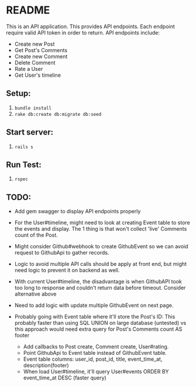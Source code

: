 # README
This is an API application. This provides API endpoints. Each endpoint require valid API token in order to return. API endpoints include:

- Create new Post
- Get Post's Comments
- Create new Comment
- Delete Comment
- Rate a User
- Get User's timeline

## Setup:

1. `bundle install`
2. `rake db:create db:migrate db:seed`

## Start server:

1. `rails s`

## Run Test:

1. `rspec`

## TODO:
- Add gem swagger to display API endpoints properly
- For the User#timeline, might need to look at creating Event table to store the events and display. The 1 thing is that won't collect 'live' Comments count of the Post.
- Might consider Github#webhook to create GithubEvent so we can avoid request to GithubApi to gather records.
- Logic to avoid multiple API calls should be apply at front end, but might need logic to prevent it on backend as well.
- With current User#timeline, the disadvantage is when GithubAPI took too long to response and couldn't return data before timeout. Consider alternative above
- Need to add logic with update multiple GithubEvent on next page.

- Probably going with Event table where it'll store the Post's ID: This probably faster than using SQL UNION on large database (untested) vs this approach would need extra query for Post's Comments count AS footer
  + Add callbacks to Post create, Comment create, User#rating.
  + Point GithubApi to Event table instead of GithubEvent table.
  + Event table columns: user_id, post_id, title, event_time_at, description(footer)
  + When load User#timeline, it'll query User#events ORDER BY event_time_at DESC (faster query)
